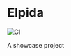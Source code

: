 # Elpida

![CI](https://github.com/sagarPakhrin/elpida/actions/workflows/ci.yml/badge.svg)

A showcase project
